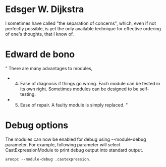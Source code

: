 
Edsger W. Dijkstra
====================
I sometimes have called "the separation of concerns", which, even if not perfectly possible, is yet the only available technique for effective ordering of one's thoughts, that I know of.

Edward de bono
==============

"
There are many advantages to modules,

- 4. Ease of diagnosis if things go wrong. Each module can be tested in its own right. Sometimes modules can be designed to be self-testing.

- 5. Ease of repair. A faulty module is simply replaced.
"

Debug options
=============

The modules can now be enabled for debug using --module-debug parameter. For example, following parameter will select CastExpressionModule to print debug output into standard output.

```
aroopc --module-debug .castexpression.
```



